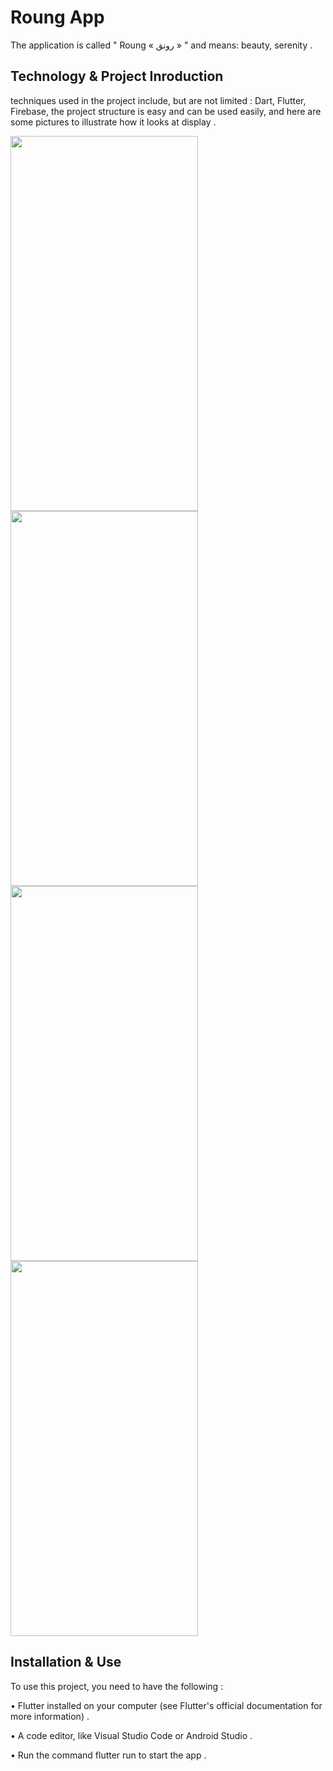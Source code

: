 # Roung App 

The application is called " Roung « رونق » " and means: beauty, serenity . 

## Technology & Project Inroduction 
 techniques used in the project include, but are not limited : Dart, Flutter, Firebase, the project structure is easy and can be used easily, and here are some pictures to illustrate how it looks at display .
 

<div>
<img src="https://user-images.githubusercontent.com/110130566/229812248-7e3703a1-1ca0-4220-8f76-a0ef54fea90b.png" width="300" height="600">

<img src="https://user-images.githubusercontent.com/110130566/229812461-0427da7f-d663-4415-a41b-7f70e1dd838e.png" width="300" height="600">
<img src="https://user-images.githubusercontent.com/110130566/229812762-72a785d2-9561-4ae9-be15-27711ab40ad0.png" width="300" height="600">
<img src="https://user-images.githubusercontent.com/110130566/229813207-93d27478-661e-48ed-ab29-c425af939e0b.png" width="300" height="600">


## Installation & Use 

To use this project, you need to have the following : 

• Flutter installed on your computer (see Flutter's official documentation for more information) . 

• A code editor, like Visual Studio Code or Android Studio . 

• Run the command flutter run to start the app .
